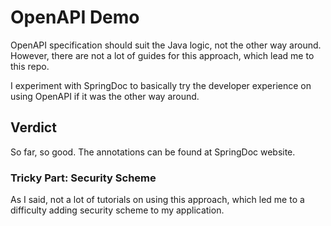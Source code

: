 # OpenAPI Demo

OpenAPI specification should suit the Java logic, not the other way around. However, there are not a lot of guides for this approach, which lead me to this repo.

I experiment with SpringDoc to basically try the developer experience on using OpenAPI if it was the other way around.

## Verdict

So far, so good. The annotations can be found at SpringDoc website.

### Tricky Part: Security Scheme

As I said, not a lot of tutorials on using this approach, which led me to a difficulty adding security scheme to my application.


